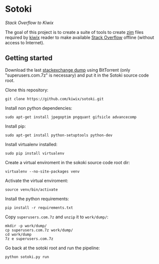 # Sotoki

*Stack Overflow to Kiwix*

The goal of this project is to create a suite of tools to create
[zim](http://www.openzim.rog) files required by
[kiwix](http://kiwix.org/) reader to make available [Stack Overflow](https://stackoverflow.com/)
offline (without access to Internet).

## Getting started

Download the last [stackexchange dump](https://archive.org/details/stackexchange)
using BitTorrent (only "superusers.com.7z" is necessary) and put it in the Sotoki
source code root.

Clone this repository:

```
git clone https://github.com/kiwix/sotoki.git
```

Install non python dependencies:

```
sudo apt-get install jpegoptim pngquant gifsicle advancecomp
```

Install pip:

```
sudo apt-get install python-setuptools python-dev
```

Install virtualenv installed:
```
sudo pip install virtualenv
```

Create a virtual enviroment in the sokoki source code root dir:

```
virtualenv --no-site-packages venv
```

Activate the virtual enviroment:
```
source venv/bin/activate
```

Install the python requirements:

```
pip install -r requirements.txt
```

Copy `superusers.com.7z` and `unzip` it to `work/dump/`:

```
mkdir -p work/dump/
cp superusers.com.7z work/dump/
cd work/dump
7z e superusers.com.7z
```

Go back at the sotoki root and run the pipeline:

```
python sotoki.py run
```


